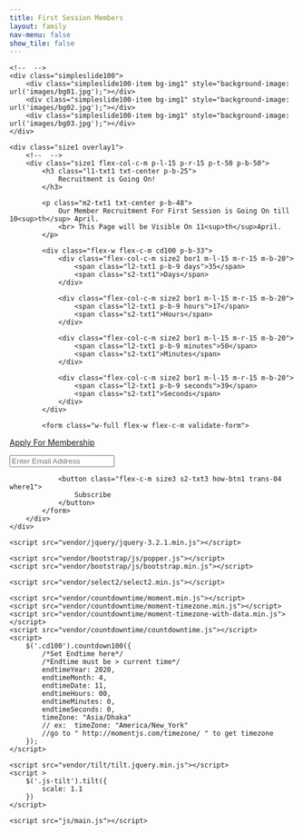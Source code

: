 ```yaml
---
title: First Session Members
layout: family
nav-menu: false
show_tile: false
---
```

<html lang="en">
<head>
	<title>First Session Members</title>
	<meta charset="UTF-8">
	<meta name="viewport" content="width=device-width, initial-scale=1">
<!--===============================================================================================-->	
	<link rel="icon" type="image/png" href="images/icons/favicon.ico"/>
<!--===============================================================================================-->
	<link rel="stylesheet" type="text/css" href="vendor/bootstrap/css/bootstrap.min.css">
<!--===============================================================================================-->
	<link rel="stylesheet" type="text/css" href="fonts/font-awesome-4.7.0/css/font-awesome.min.css">
<!--===============================================================================================-->
	<link rel="stylesheet" type="text/css" href="vendor/animate/animate.css">
<!--===============================================================================================-->
	<link rel="stylesheet" type="text/css" href="vendor/select2/select2.min.css">
<!--===============================================================================================-->
	<link rel="stylesheet" type="text/css" href="css/util.css">
	<link rel="stylesheet" type="text/css" href="css/main.css">
<!--===============================================================================================-->
</head>
<body>
	
	<!--  -->
	<div class="simpleslide100">
		<div class="simpleslide100-item bg-img1" style="background-image: url('images/bg01.jpg');"></div>
		<div class="simpleslide100-item bg-img1" style="background-image: url('images/bg02.jpg');"></div>
		<div class="simpleslide100-item bg-img1" style="background-image: url('images/bg03.jpg');"></div>
	</div>

	<div class="size1 overlay1">
		<!--  -->
		<div class="size1 flex-col-c-m p-l-15 p-r-15 p-t-50 p-b-50">
			<h3 class="l1-txt1 txt-center p-b-25">
				Recruitment is Going On! 
			</h3>

			<p class="m2-txt1 txt-center p-b-48">
				Our Member Recruitment For First Session is Going On till 10<sup>th</sup> April.
				<br> This Page will be Visible On 11<sup>th</sup>April.
			</p>

			<div class="flex-w flex-c-m cd100 p-b-33">
				<div class="flex-col-c-m size2 bor1 m-l-15 m-r-15 m-b-20">
					<span class="l2-txt1 p-b-9 days">35</span>
					<span class="s2-txt1">Days</span>
				</div>

				<div class="flex-col-c-m size2 bor1 m-l-15 m-r-15 m-b-20">
					<span class="l2-txt1 p-b-9 hours">17</span>
					<span class="s2-txt1">Hours</span>
				</div>

				<div class="flex-col-c-m size2 bor1 m-l-15 m-r-15 m-b-20">
					<span class="l2-txt1 p-b-9 minutes">50</span>
					<span class="s2-txt1">Minutes</span>
				</div>

				<div class="flex-col-c-m size2 bor1 m-l-15 m-r-15 m-b-20">
					<span class="l2-txt1 p-b-9 seconds">39</span>
					<span class="s2-txt1">Seconds</span>
				</div>
			</div>

			<form class="w-full flex-w flex-c-m validate-form">
 <a href="#features" class="main-button-slider">Apply For Membership</a>
				<div class="wrap-input100 validate-input where1" data-validate = "Valid email is required: ex@abc.xyz">
					<input class="input100 placeholder0 s2-txt2" type="text" name="email" placeholder="Enter Email Address">
					<span class="focus-input100"></span>
				</div>
				
				
				<button class="flex-c-m size3 s2-txt3 how-btn1 trans-04 where1">
					Subscribe
				</button>
			</form>
		</div>
	</div>



	

<!--===============================================================================================-->	
	<script src="vendor/jquery/jquery-3.2.1.min.js"></script>
<!--===============================================================================================-->
	<script src="vendor/bootstrap/js/popper.js"></script>
	<script src="vendor/bootstrap/js/bootstrap.min.js"></script>
<!--===============================================================================================-->
	<script src="vendor/select2/select2.min.js"></script>
<!--===============================================================================================-->
	<script src="vendor/countdowntime/moment.min.js"></script>
	<script src="vendor/countdowntime/moment-timezone.min.js"></script>
	<script src="vendor/countdowntime/moment-timezone-with-data.min.js"></script>
	<script src="vendor/countdowntime/countdowntime.js"></script>
	<script>
		$('.cd100').countdown100({
			/*Set Endtime here*/
			/*Endtime must be > current time*/
			endtimeYear: 2020,
			endtimeMonth: 4,
			endtimeDate: 11,
			endtimeHours: 00,
			endtimeMinutes: 0,
			endtimeSeconds: 0,
			timeZone: "Asia/Dhaka" 
			// ex:  timeZone: "America/New_York"
			//go to " http://momentjs.com/timezone/ " to get timezone
		});
	</script>
<!--===============================================================================================-->
	<script src="vendor/tilt/tilt.jquery.min.js"></script>
	<script >
		$('.js-tilt').tilt({
			scale: 1.1
		})
	</script>
<!--===============================================================================================-->
	<script src="js/main.js"></script>

</body>
</html>
